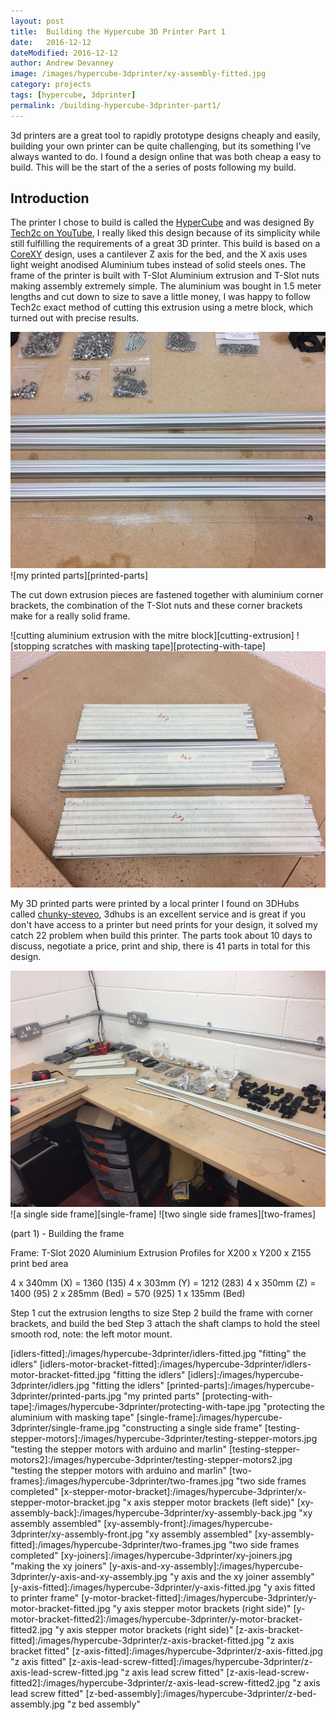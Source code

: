 ```yaml
---
layout: post
title:  Building the Hypercube 3D Printer Part 1
date:   2016-12-12
dateModified: 2016-12-12
author: Andrew Devanney
image: /images/hypercube-3dprinter/xy-assembly-fitted.jpg
category: projects
tags: [hypercube, 3dprinter]
permalink: /building-hypercube-3dprinter-part1/
---
```


3d printers are a great tool to rapidly prototype designs cheaply and easily, building your own printer can be quite challenging, but its something I've always wanted to do. I found a design online that was both cheap a easy to build. This will be the start of the a series of posts following my build.
<!--more-->

## Introduction
The printer I chose to build is called the [HyperCube] and was designed By [Tech2c on YouTube], I really liked this design because of its simplicity while still fulfilling the requirements of a great 3D printer. This build is based on a [CoreXY] design, uses a cantilever Z axis for the bed, and the X axis uses light weight anodised Aluminium tubes instead of solid steels ones. The frame of the printer is built with T-Slot Aluminium extrusion and T-Slot nuts making assembly extremely simple. The aluminium was bought in 1.5 meter lengths and cut down to size to save a little money, I was happy to follow Tech2c exact method of cutting this extrusion using a metre block, which turned out with precise results.

![20 X 20 aluminium extrusion][extrusion]
![my printed parts][printed-parts]

The cut down extrusion pieces are fastened together with aluminium corner brackets, the combination of the T-Slot nuts and these corner brackets make for a really solid frame.

![cutting aluminium extrusion with the mitre block][cutting-extrusion]
![stopping scratches with masking tape][protecting-with-tape]
![all frames pieces cut to size][cut-to-length]

My 3D printed parts were printed by a local printer I found on 3DHubs called [chunky-steveo], 3dhubs is an excellent service and is great if you don't have access to a printer but need prints for your design, it solved my catch 22 problem when build this printer. The parts took about 10 days to discuss, negotiate a price, print and ship, there is 41 parts in total for this design.

![all parts need to build the printer][all-parts]
![a single side frame][single-frame]
![two single side frames][two-frames]

(part 1) - Building the frame

Frame:
T-Slot 2020 Aluminium Extrusion Profiles for X200 x Y200 x Z155 print bed area

4 x 340mm (X) = 1360 (135)
4 x 303mm (Y) = 1212 (283)
4 x 350mm (Z) = 1400 (95)
2 x 285mm (Bed) = 570 (925)
1 x 135mm (Bed)

Step 1 cut the extrusion lengths to size
Step 2 build the frame with corner brackets, and build the bed
Step 3 attach the shaft clamps to hold the steel smooth rod, note: the left motor mount.

[HyperCube]: http://www.thingiverse.com/thing:1752766
[Tech2c on YouTube]: https://www.youtube.com/playlist?list=PLIaArjwViQRVAERWRrYfe9rtiwvvRGCzw
[CoreXY]: http://corexy.com/theory.html
[chunky-steveo]:https://www.3dhubs.com/manchester/hubs/chunky-steveo

[all-parts]:/images/hypercube-3dprinter/all-parts.jpg "all parts organised and ready to go"
[all-parts2]:/images/hypercube-3dprinter/all-parts2.jpg "all parts organised and ready to go"
[bed-assembly-fitted]:/images/hypercube-3dprinter/bed-assembly-fitted.jpg "bed assembly fitted to the frame"
[both-belts-fitted]:/images/hypercube-3dprinter/both-belts-fitted.jpg "both belts fitted around the stepper motors"
[cut-to-length]:/images/hypercube-3dprinter/extrusion-cut-down.jpg "extrusion cut to required lengths"
[e3d-hotend]:/images/hypercube-3dprinter/e3d-hotend-assembly.jpg "E3d hot end assembly prepared and ready"
[extrusion-cut-down]:/images/hypercube-3dprinter/cutting-setup.jpg "cutting the extrusion"
[extrusion]:/images/hypercube-3dprinter/extrusion.jpg "20x20 aluminium extrusion"
[fan-blower-fitted]:/images/hypercube-3dprinter/fan-blower-assembly-fitted.jpg "blower assembly fitted to the frame"
[frame-building]:/images/hypercube-3dprinter/extrusion.jpg "constructing the printer frame"
[idlers-setup]:/images/hypercube-3dprinter/idlers-setup.jpg "making the idlers"
[idlers-fitted]:/images/hypercube-3dprinter/idlers-fitted.jpg "fitting" the idlers"
[idlers-motor-bracket-fitted]:/images/hypercube-3dprinter/idlers-motor-bracket-fitted.jpg "fitting the idlers"
[idlers]:/images/hypercube-3dprinter/idlers.jpg "fitting the idlers"
[printed-parts]:/images/hypercube-3dprinter/printed-parts.jpg "my printed parts"
[protecting-with-tape]:/images/hypercube-3dprinter/protecting-with-tape.jpg "protecting the aluminium with masking tape"
[single-frame]:/images/hypercube-3dprinter/single-frame.jpg "constructing a single side frame"
[testing-stepper-motors]:/images/hypercube-3dprinter/testing-stepper-motors.jpg "testing the stepper motors with arduino and marlin"
[testing-stepper-motors2]:/images/hypercube-3dprinter/testing-stepper-motors2.jpg "testing the stepper motors with arduino and marlin"
[two-frames]:/images/hypercube-3dprinter/two-frames.jpg "two side frames completed"
[x-stepper-motor-bracket]:/images/hypercube-3dprinter/x-stepper-motor-bracket.jpg "x axis stepper motor brackets (left side)"
[xy-assembly-back]:/images/hypercube-3dprinter/xy-assembly-back.jpg "xy assembly assembled"
[xy-assembly-front]:/images/hypercube-3dprinter/xy-assembly-front.jpg "xy assembly assembled"
[xy-assembly-fitted]:/images/hypercube-3dprinter/two-frames.jpg "two side frames completed"
[xy-joiners]:/images/hypercube-3dprinter/xy-joiners.jpg "making the xy joiners"
[y-axis-and-xy-assembly]:/images/hypercube-3dprinter/y-axis-and-xy-assembly.jpg "y axis and the xy joiner assembly"
[y-axis-fitted]:/images/hypercube-3dprinter/y-axis-fitted.jpg "y axis fitted to printer frame"
[y-motor-bracket-fitted]:/images/hypercube-3dprinter/y-motor-bracket-fitted.jpg "y axis stepper motor brackets (right side)"
[y-motor-bracket-fitted2]:/images/hypercube-3dprinter/y-motor-bracket-fitted2.jpg "y axis stepper motor brackets (right side)"
[z-axis-bracket-fitted]:/images/hypercube-3dprinter/z-axis-bracket-fitted.jpg "z axis bracket fitted"
[z-axis-fitted]:/images/hypercube-3dprinter/z-axis-fitted.jpg "z axis fitted"
[z-axis-lead-screw-fitted]:/images/hypercube-3dprinter/z-axis-lead-screw-fitted.jpg "z axis lead screw fitted"
[z-axis-lead-screw-fitted2]:/images/hypercube-3dprinter/z-axis-lead-screw-fitted2.jpg "z axis lead screw fitted"
[z-bed-assembly]:/images/hypercube-3dprinter/z-bed-assembly.jpg "z bed assembly"
